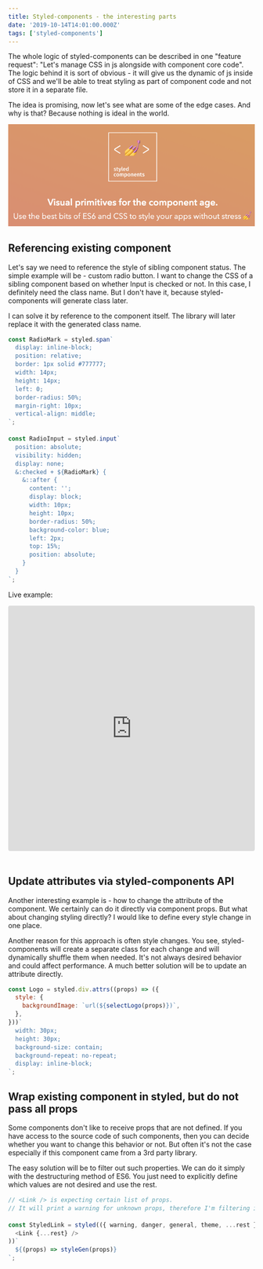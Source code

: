 ```yaml
---
title: Styled-components - the interesting parts
date: '2019-10-14T14:01:00.000Z'
tags: ['styled-components']
---
```


The whole logic of styled-components can be described in one "feature request": "Let's manage CSS in js alongside with component core code". The logic behind it is sort of obvious - it will give us the dynamic of js inside of CSS and we'll be able to treat styling as part of component code and not store it in a separate file.

The idea is promising, now let's see what are some of the edge cases. And why is that? Because nothing is ideal in the world.

<!-- end -->

![Styled-components](styled-components.png)

## Referencing existing component

Let's say we need to reference the style of sibling component status. The simple example will be - custom radio button. I want to change the CSS of a sibling component based on whether Input is checked or not. In this case, I definitely need the class name. But I don't have it, because styled-components will generate class later.

I can solve it by reference to the component itself. The library will later replace it with the generated class name.

```js
const RadioMark = styled.span`
  display: inline-block;
  position: relative;
  border: 1px solid #777777;
  width: 14px;
  height: 14px;
  left: 0;
  border-radius: 50%;
  margin-right: 10px;
  vertical-align: middle;
`;

const RadioInput = styled.input`
  position: absolute;
  visibility: hidden;
  display: none;
  &:checked + ${RadioMark} {
    &::after {
      content: '';
      display: block;
      width: 10px;
      height: 10px;
      border-radius: 50%;
      background-color: blue;
      left: 2px;
      top: 15%;
      position: absolute;
    }
  }
`;
```

Live example:

<iframe src="https://codesandbox.io/embed/radio-button-getgl?fontsize=14" title="Radio Button" allow="geolocation; microphone; camera; midi; vr; accelerometer; gyroscope; payment; ambient-light-sensor; encrypted-media; usb" style="width:100%; height:500px; border:0; border-radius: 4px; overflow:hidden;" sandbox="allow-modals allow-forms allow-popups allow-scripts allow-same-origin"></iframe>

<br />
<br />

## Update attributes via styled-components API

Another interesting example is - how to change the attribute of the component. We certainly can do it directly via component props. But what about changing styling directly? I would like to define every style change in one place.

Another reason for this approach is often style changes. You see, styled-components will create a separate class for each change and will dynamically shuffle them when needed. It's not always desired behavior and could affect performance. A much better solution will be to update an attribute directly.

```js
const Logo = styled.div.attrs((props) => ({
  style: {
    backgroundImage: `url(${selectLogo(props)})`,
  },
}))`
  width: 30px;
  height: 30px;
  background-size: contain;
  background-repeat: no-repeat;
  display: inline-block;
`;
```

## Wrap existing component in styled, but do not pass all props

Some components don't like to receive props that are not defined. If you have access to the source code of such components, then you can decide whether you want to change this behavior or not. But often it's not the case especially if this component came from a 3rd party library.

The easy solution will be to filter out such properties. We can do it simply with the destructuring method of ES6. You just need to explicitly define which values are not desired and use the rest.

```js
// <Link /> is expecting certain list of props.
// It will print a warning for unknown props, therefore I'm filtering it out.

const StyledLink = styled(({ warning, danger, general, theme, ...rest }) => (
  <Link {...rest} />
))`
  ${(props) => styleGen(props)}
`;
```
